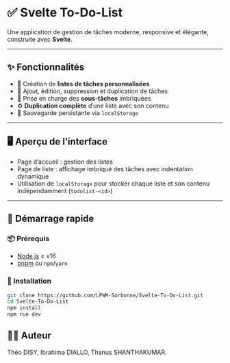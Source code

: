 # ✅ Svelte To-Do-List 

Une application de gestion de tâches moderne, responsive et élégante, construite avec **Svelte**.

---

## ✨ Fonctionnalités

- 🔹 Création de **listes de tâches personnalisées**
- 📝 Ajout, édition, suppression et duplication de tâches
- 📁 Prise en charge des **sous-tâches** imbriquées
- ♻️ **Duplication complète** d’une liste avec son contenu
- 💾 Sauvegarde persistante via `localStorage`

---

## 🖥️ Aperçu de l’interface

- Page d’accueil : gestion des listes
- Page de liste : affichage imbriqué des tâches avec indentation dynamique
- Utilisation de `localStorage` pour stocker chaque liste et son contenu indépendamment (`todolist-<id>`)

---

## 🚀 Démarrage rapide

### 📦 Prérequis

- [Node.js](https://nodejs.org/) ≥ v16
- [pnpm](https://pnpm.io) ou `npm`/`yarn`

### 🔧 Installation

```bash
git clone https://github.com/LPWM-Sorbonne/Svelte-To-Do-List.git
cd Svelte-To-Do-List
npm install
npm run dev
```
## 👨‍💻 Auteur

Théo DISY, Ibrahima DIALLO, Thanus SHANTHAKUMAR.

